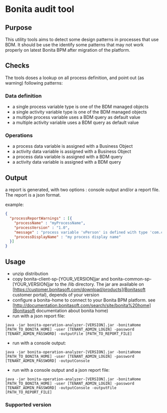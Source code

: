 # Bonita audit tool

## Purpose

This utility tools aims to detect some design patterns in processes that use BDM. 
It should be use the identify some patterns that may not work properly on latest Bonita BPM after migration of the platform.
 
## Checks 
 
The tools doses a lookup on all process definition, and point out (as warning) following patterns:
 
 
### Data definition
 
* a single process variable type is one of the BDM managed objects
* a single activity variable type is one of the BDM managed objects
* a multiple process variable uses a BDM query as default value
* a multiple activity variable uses a BDM query as default value

### Operations  
  
* a process data variable is assigned with a Business Object
* a activity data variable is assigned with a Business Object
* a process data variable is assigned with a BDM query
* a activity data variable is assigned with a BDM query
 
## Output
 
a report is generated, with two options : console output and/or a report file. The report is a json format.
  
example: 
  
```json
{
  "processReportWarnings" : [{
    "processName" : "myProcessName",
    "processVersion" : "1.0",
    "message" : "process variable 'vPerson' is defined with type 'com.company.model.Person' which is managed by BDM",
    "processDisplayName" : "my process display name"
  }]
}
```
## Usage

* unzip distribution
* copy bonita-client-sp-[YOUR_VERSION]jar and bonita-common-sp-[YOUR_VERSION]jar to the /lib directory. 
The jar are available on [https://customer.bonitasoft.com/download/products](Bonitasoft customer portal), depends of your version  
* configure a bonita-home to connect to your Bonita BPM platform. see [http://documentation.bonitasoft.com/search/site/bonita%20home](Bonitasoft documentation about bonita home)
* run with a json report file:

```shell
java -jar bonita-operation-analyzer-[VERSION].jar -bonitaHome [PATH_TO_BONITA_HOME] -user [TENANT_ADMIN_LOGIN] -password [TENANT_ADMIN_PASSWORD] -outputFile [PATH_TO_REPORT_FILE] 
```

* run with a console output:

```shell
java -jar bonita-operation-analyzer-[VERSION].jar -bonitaHome [PATH_TO_BONITA_HOME] -user [TENANT_ADMIN_LOGIN] -password [TENANT_ADMIN_PASSWORD] -outputConsole
```

* run with a console output and a json report file:

```shell
java -jar bonita-operation-analyzer-[VERSION].jar -bonitaHome [PATH_TO_BONITA_HOME] -user [TENANT_ADMIN_LOGIN] -password [TENANT_ADMIN_PASSWORD] -outputConsole -outputFile [PATH_TO_REPORT_FILE]
```

### Supported version





   
   
 
  
